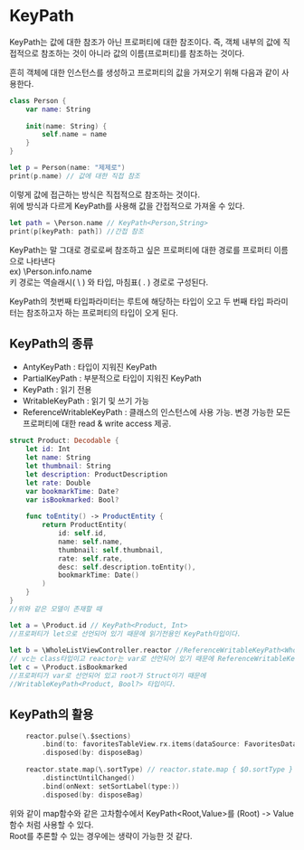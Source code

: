 # KeyPath

KeyPath는 값에 대한 참조가 아닌 프로퍼티에 대한 참조이다.
즉, 객체 내부의 값에 직접적으로 참조하는 것이 아니라 값의 이름(프로퍼티)를 참조하는 것이다. 

흔히 객체에 대한 인스턴스를 생성하고 프로퍼티의 값을 가져오기 위해 다음과 같이 사용한다.
``` Swift
class Person {
    var name: String
    
    init(name: String) {
        self.name = name
    }
}

let p = Person(name: "제제로")
print(p.name) // 값에 대한 직접 참조
```

이렇게 값에 접근하는 방식은 직접적으로 참조하는 것이다.   
위에 방식과 다르게 KeyPath를 사용해 값을 간접적으로 가져올 수 있다.

```Swift
let path = \Person.name // KeyPath<Person,String>
print(p[keyPath: path]) //간접 참조
```
KeyPath는 말 그대로 경로로써 참조하고 싶은 프로퍼티에 대한 경로를 프로퍼티 이름으로 나타낸다      
ex) \Person.info.name     
키 경로는 역슬래시( \ ) 와 타입, 마침표( . ) 경로로 구성된다.

KeyPath의 첫번째 타입파라미터는 루트에 해당하는 타입이 오고 두 번째 타입 파라미터는 참조하고자 하는 프로퍼티의 타입이 오게 된다.


## KeyPath의 종류
* AntyKeyPath : 타입이 지워진 KeyPath     
* PartialKeyPath : 부분적으로 타입이 지워진 KeyPath     
* KeyPath : 읽기 전용   
* WritableKeyPath : 읽기 및 쓰기 가능    
* ReferenceWritableKeyPath : 클래스의 인스턴스에 사용 가능. 변경 가능한 모든 프로퍼티에 대한 read & write access 제공.

```Swift
struct Product: Decodable {
    let id: Int
    let name: String
    let thumbnail: String
    let description: ProductDescription
    let rate: Double
    var bookmarkTime: Date?
    var isBookmarked: Bool?
    
    func toEntity() -> ProductEntity {
        return ProductEntity(
            id: self.id,
            name: self.name,
            thumbnail: self.thumbnail,
            rate: self.rate,
            desc: self.description.toEntity(),
            bookmarkTime: Date()
        )
    }
}
//위와 같은 모델이 존재할 때

let a = \Product.id // KeyPath<Product, Int>
//프로퍼티가 let으로 선언되어 있기 때문에 읽기전용인 KeyPath타입이다.
        
let b = \WholeListViewController.reactor //ReferenceWritableKeyPath<WholeListViewController, WholeListReactor?>
// vc는 class타입이고 reactor는 var로 선언되어 있기 때문에 ReferenceWritableKeyPath타입이 된다.
let c = \Product.isBookmarked
//프로퍼티가 var로 선언되어 있고 root가 Struct이기 때문에 
//WritableKeyPath<Product, Bool?> 타입이다.
```

## KeyPath의 활용
```Swift
    reactor.pulse(\.$sections)
        .bind(to: favoritesTableView.rx.items(dataSource: FavoritesDataSource.dataSource(delegate: self)))
        .disposed(by: disposeBag)
        
    reactor.state.map(\.sortType) // reactor.state.map { $0.sortType }
        .distinctUntilChanged()
        .bind(onNext: setSortLabel(type:))
        .disposed(by: disposeBag)
```
위와 같이 map함수와 같은 고차함수에서 KeyPath<Root,Value>를 (Root) -> Value 함수 처럼 사용할 수 있다.       
Root를 추론할 수 있는 경우에는 생략이 가능한 것 같다.